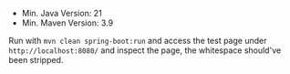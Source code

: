 * Min. Java Version: 21
* Min. Maven Version: 3.9

Run with `mvn clean spring-boot:run` and access the test page under `http://localhost:8080/` and inspect the page, the whitespace should've been stripped.
